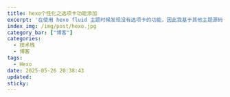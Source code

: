 ```yaml
---
title: hexo个性化之选项卡功能添加
excerpt: '在使用 hexo fluid 主题时候发现没有选项卡的功能，因此我基于其他主题源码，自己改了一个，特此记录一下'
index_img: /img/post/hexo.jpg
category_bar: ["博客"]
categories: 
  - 技术栈
  - 博客
tags:
  - Hexo
date: 2025-05-26 20:38:43
updated:
sticky:
---
```


